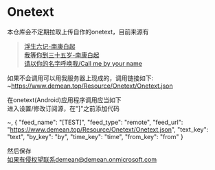 # Onetext
本仓库会不定期拉取上传自作的onetext，目前来源有
>[浮生六记-南康白起](https://www.mingyantong.com/article/27973)<br>
>[我等你到三十五岁-南康白起](https://www.mingyantong.com/article/%E6%88%91%E7%AD%89%E4%BD%A0%E5%88%B0%E4%B8%89%E5%8D%81%E4%BA%94%E5%B2%81)<br>
>[请以你的名字呼唤我/Call me by your name](https://www.mingyantong.com/article/%E8%AF%B7%E4%BB%A5%E4%BD%A0%E7%9A%84%E5%90%8D%E5%AD%97%E5%91%BC%E5%94%A4%E6%88%91?page=1)<br>

如果不会调用可以用我服务器上现成的，调用链接如下:<br>
~https://www.demean.top/Resource/Onetext/Onetext.json

在onetext(Android)应用程序调用应当如下<br>
进入设置/修改订阅源，在"]"之前添加代码<br>

~,
	{
		"feed_name": "[TEST]",
		"feed_type": "remote",
		"feed_url": "https://www.demean.top/Resource/Onetext/Onetext.json",
		"text_key": "text",
		"by_key": "by",
		"time_key": "time",
		"from_key": "from"
	}

然后保存<br>
如果有侵权望联系demean@demean.onmicrosoft.com
